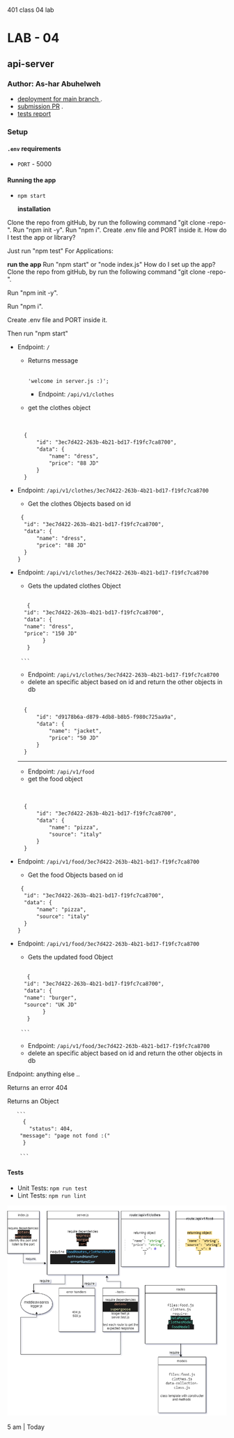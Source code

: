 # 
401 class 04 lab
# LAB - 04
## api-server
### Author: As-har Abuhelweh

* [deployment for main branch ](https://ashar-api-server.herokuapp.com/) .
* [submission PR](https://github.com/asharabuhelweh/api-server/pull/2) .
* [tests report](https://github.com/asharabuhelweh/api-server/actions) 
 
### Setup

#### `.env` requirements

- `PORT` - 5000

#### Running the app

- `npm start`
  
   **installation** 

Clone the repo from gitHub, by run the following command "git clone -repo-".
Run "npm init -y".
Run "npm i".
Create .env file and PORT inside it.
How do I test the app or library?

Just run "npm test"
For Applications:

  **run the app**
Run "npm start" or "node index.js"
How do I set up the app?
Clone the repo from gitHub, by run the following command "git clone -repo-".

Run "npm init -y".

Run "npm i".

Create .env file and PORT inside it.

Then run "npm start"


- Endpoint: `/`
  - Returns message

    ```

    'welcome in server.js :)';

     ```

   
    - Endpoint: `/api/v1/clothes`
  - get the clothes object

  ```

  
    {
        "id": "3ec7d422-263b-4b21-bd17-f19fc7ca8700",
        "data": {
            "name": "dress",
            "price": "88 JD"
        }
    }
  ```
- Endpoint: `/api/v1/clothes/3ec7d422-263b-4b21-bd17-f19fc7ca8700`
  - Get the clothes Objects based on id

  ```
   {
    "id": "3ec7d422-263b-4b21-bd17-f19fc7ca8700",
    "data": {
        "name": "dress",
        "price": "88 JD"
    }
  }

   ``` 
  

- Endpoint: `/api/v1/clothes/3ec7d422-263b-4b21-bd17-f19fc7ca8700`

  - Gets the updated clothes Object
  >  ``` 
         {  
        "id": "3ec7d422-263b-4b21-bd17-f19fc7ca8700",
        "data": {
        "name": "dress",
        "price": "150 JD"
              }
         }
          
       ```      
  
  


  - Endpoint: `/api/v1/clothes/3ec7d422-263b-4b21-bd17-f19fc7ca8700`
  - delete an specific abject based on id and return the other objects in db

  ```

    {
        "id": "d9178b6a-d879-4db8-b8b5-f980c725aa9a",
        "data": {
            "name": "jacket",
            "price": "50 JD"
        }
    }

   ```

    ---------------

    
    - Endpoint: `/api/v1/food`
  - get the food object

  ```

  
    {
        "id": "3ec7d422-263b-4b21-bd17-f19fc7ca8700",
        "data": {
            "name": "pizza",
            "source": "italy"
        }
    }
  ```
- Endpoint: `/api/v1/food/3ec7d422-263b-4b21-bd17-f19fc7ca8700`
  - Get the food Objects based on id

  ```
   {
    "id": "3ec7d422-263b-4b21-bd17-f19fc7ca8700",
    "data": {
        "name": "pizza",
        "source": "italy"
    }
  }

   ``` 
  

- Endpoint: `/api/v1/food/3ec7d422-263b-4b21-bd17-f19fc7ca8700`

  - Gets the updated food Object
  >  ``` 
         {  
        "id": "3ec7d422-263b-4b21-bd17-f19fc7ca8700",
        "data": {
        "name": "burger",
        "source": "UK JD"
              }
         }
          
       ```      
  
  


  - Endpoint: `/api/v1/food/3ec7d422-263b-4b21-bd17-f19fc7ca8700`
  - delete an specific abject based on id and return the other objects in db

  

    

Endpoint: anything else ..

Returns an error 404

Returns an Object

      
       ```
         {
           "status": 404,
        "message": "page not fond :("
         }

        ```
#### Tests

- Unit Tests: `npm run test`
- Lint Tests: `npm run lint`

![uml](asset/uml2.PNG)

 5 am | Today 



